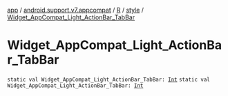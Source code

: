 [app](../../../index.md) / [android.support.v7.appcompat](../../index.md) / [R](../index.md) / [style](index.md) / [Widget_AppCompat_Light_ActionBar_TabBar](./-widget_-app-compat_-light_-action-bar_-tab-bar.md)

# Widget_AppCompat_Light_ActionBar_TabBar

`static val Widget_AppCompat_Light_ActionBar_TabBar: `[`Int`](https://kotlinlang.org/api/latest/jvm/stdlib/kotlin/-int/index.html)
`static val Widget_AppCompat_Light_ActionBar_TabBar: `[`Int`](https://kotlinlang.org/api/latest/jvm/stdlib/kotlin/-int/index.html)
